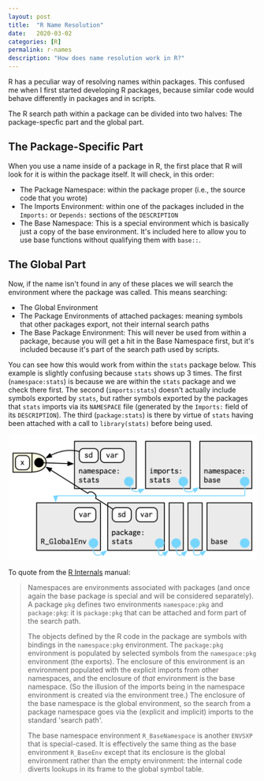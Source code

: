 ```yaml
---
layout: post
title:  "R Name Resolution"
date:   2020-03-02
categories: [R]
permalink: r-names
description: "How does name resolution work in R?"
---
```

R has a peculiar way of resolving names within packages. This confused me when I first started developing R packages, because similar code would behave differently in packages and in scripts.

The R search path within a package can be divided into two halves: The package-specfic part and the global part.

## The Package-Specific Part 

When you use a name inside of a package in R, the first place that R will look for it is within the package itself. It will check, in this order:
- The Package Namespace: within the package proper (i.e., the source code that you wrote)
- The Imports Environment: within one of the packages included in the `Imports:` or `Depends:` sections of the `DESCRIPTION`
- The Base Namespace: This is a special environment which is basically just a copy of the base environment. It's included here to allow you to use base functions without qualifying them with `base::`.

## The Global Part

Now, if the name isn't found in any of these places we will search the environment where the package was called. This means searching:
- The Global Environment
- The Package Environments of attached packages: meaning symbols that other packages export, not their internal search paths
- The Base Package Environment: This will never be used from within a package, because you will get a hit in the Base Namespace first, but it's included because it's part of the search path used by scripts.

You can see how this would work from within the `stats` package below. This example is slightly confusing because `stats` shows up 3 times. The first (`namespace:stats`) is because we are within the `stats` package and we check there first. The second (`imports:stats`) doesn't actually include symbols exported by `stats`, but rather symbols exported by the packages that `stats` imports via its `NAMESPACE` file (generated by the `Imports:` field of its `DESCRIPTION`). The third (`package:stats`) is there by virtue of `stats` having been attached with a call to `library(stats)` before being used.

![R packages](/img/r-packages.png)

To quote from the [R Internals](https://cran.r-project.org/doc/manuals/r-release/R-ints.html) manual:
> Namespaces are environments associated with packages (and once again the base package is special and will be considered separately). A package `pkg` defines two environments `namespace:pkg` and `package:pkg`: it is `package:pkg` that can be attached and form part of the search path.
> 
> The objects defined by the R code in the package are symbols with bindings in the `namespace:pkg` environment. The `package:pkg` environment is populated by selected symbols from the `namespace:pkg` environment (the exports). The enclosure of this environment is an environment populated with the explicit imports from other namespaces, and the enclosure of *that* environment is the base namespace. (So the illusion of the imports being in the namespace environment is created via the environment tree.) The enclosure of the base namespace is the global environment, so the search from a package namespace goes via the (explicit and implicit) imports to the standard 'search path'.
>
> The base namespace environment `R_BaseNamespace` is another `ENVSXP` that is special-cased. It is effectively the same thing as the base environment `R_BaseEnv` except that its enclosure is the global environment rather than the empty environment: the internal code diverts lookups in its frame to the global symbol table. 	

